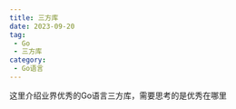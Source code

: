 ```yaml
---
title: 三方库
date: 2023-09-20
tag:
 - Go
 - 三方库
category:
 - Go语言
---
```


这里介绍业界优秀的Go语言三方库，需要思考的是优秀在哪里
